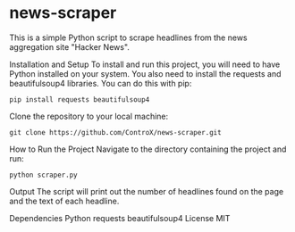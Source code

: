 # news-scraper
This is a simple Python script to scrape headlines from the news aggregation site "Hacker News".

Installation and Setup
To install and run this project, you will need to have Python installed on your system. 
You also need to install the requests and beautifulsoup4 libraries. You can do this with pip:
```
pip install requests beautifulsoup4
```
Clone the repository to your local machine:
```
git clone https://github.com/ControX/news-scraper.git
```
How to Run the Project
Navigate to the directory containing the project and run:
```
python scraper.py
```
Output
The script will print out the number of headlines found on the page and the text of each headline.

Dependencies
Python
requests
beautifulsoup4
License
MIT

